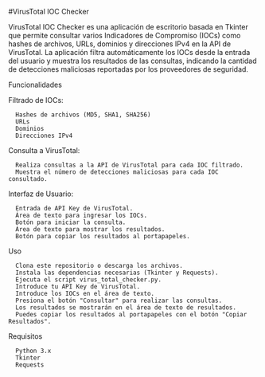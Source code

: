 #VirusTotal IOC Checker

VirusTotal IOC Checker es una aplicación de escritorio basada en Tkinter que permite consultar varios Indicadores de Compromiso (IOCs) como hashes de archivos, URLs, dominios y direcciones IPv4 en la API de VirusTotal. La aplicación filtra automáticamente los IOCs desde la entrada del usuario y muestra los resultados de las consultas, indicando la cantidad de detecciones maliciosas reportadas por los proveedores de seguridad.

Funcionalidades

  Filtrado de IOCs:
  
      Hashes de archivos (MD5, SHA1, SHA256)
      URLs
      Dominios
      Direcciones IPv4
      
Consulta a VirusTotal:

      Realiza consultas a la API de VirusTotal para cada IOC filtrado.
      Muestra el número de detecciones maliciosas para cada IOC consultado.

  
Interfaz de Usuario:

      Entrada de API Key de VirusTotal.
      Área de texto para ingresar los IOCs.
      Botón para iniciar la consulta.
      Área de texto para mostrar los resultados.
      Botón para copiar los resultados al portapapeles.


Uso

      Clona este repositorio o descarga los archivos.
      Instala las dependencias necesarias (Tkinter y Requests).
      Ejecuta el script virus_total_checker.py.
      Introduce tu API Key de VirusTotal.
      Introduce los IOCs en el área de texto.
      Presiona el botón "Consultar" para realizar las consultas.
      Los resultados se mostrarán en el área de texto de resultados.
      Puedes copiar los resultados al portapapeles con el botón "Copiar Resultados".

Requisitos

      Python 3.x
      Tkinter
      Requests



